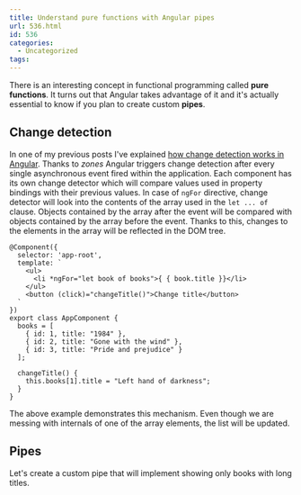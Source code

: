 ```yaml
---
title: Understand pure functions with Angular pipes
url: 536.html
id: 536
categories:
  - Uncategorized
tags:
---
```


There is an interesting concept in functional programming called **pure functions**. It turns out that Angular takes advantage of it and it's actually essential to know if you plan to create custom **pipes**.

Change detection
----------------

In one of my previous posts I've explained [how change detection works in Angular](https://codewithstyle.info/change-detection-angular-versus-angularjs). Thanks to _zones_ Angular triggers change detection after every single asynchronous event fired within the application. Each component has its own change detector which will compare values used in property bindings with their previous values. In case of `ngFor` directive, change detector will look into the contents of the array used in the `let ... of` clause. Objects contained by the array after the event will be compared with objects contained by the array before the event. Thanks to this, changes to the elements in the array will be reflected in the DOM tree.

    @Component({
      selector: 'app-root',
      template: `
        <ul>
          <li *ngFor="let book of books">{ { book.title }}</li>
        </ul>
        <button (click)="changeTitle()">Change title</button>
      `
    })
    export class AppComponent {
      books = [
        { id: 1, title: "1984" },
        { id: 2, title: "Gone with the wind" },
        { id: 3, title: "Pride and prejudice" }
      ];
    
      changeTitle() {
        this.books[1].title = "Left hand of darkness";
      }
    }
    

The above example demonstrates this mechanism. Even though we are messing with internals of one of the array elements, the list will be updated.

Pipes
-----

Let's create a custom pipe that will implement showing only books with long titles.
